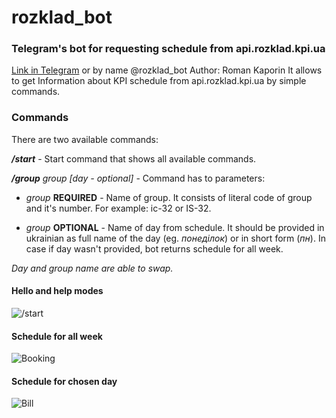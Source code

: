 # rozklad_bot
### Telegram's bot for requesting schedule from api.rozklad.kpi.ua
[Link in Telegram](https://telegram.me/rozklad_bot "Telegram link") or by name @rozklad_bot
Author: Roman Kaporin
It allows to get Information about KPI schedule from api.rozklad.kpi.ua by simple commands.

### Commands
There are two available commands:

**_/start_** - Start command that shows all available commands.

**_/group_** *group [day - optional]* - Command has to parameters:

* _group_ **REQUIRED** - Name of group. It consists of literal code of group and it's number. For example: іс-32 or IS-32.

* _group_ **OPTIONAL** - Name of day from schedule. It should be provided in ukrainian as full name of the day (eg. _понеділок_) or in short form (_пн_). In case if day wasn't provided, bot returns schedule for all week.

_Day and group name are able to swap._   

#### Hello and help modes
![/start](https://s31.postimg.org/5s1jhy6uz/Qn_Lx_H4n5_Lz0.jpg)

#### Schedule for all week
![Booking](https://s31.postimg.org/hv6v5ihx7/W2m_Fy7_J6_ZHU.jpg)

#### Schedule for chosen day
![Bill](https://s31.postimg.org/883cvsoxn/Oga7432xPEI.jpg)
